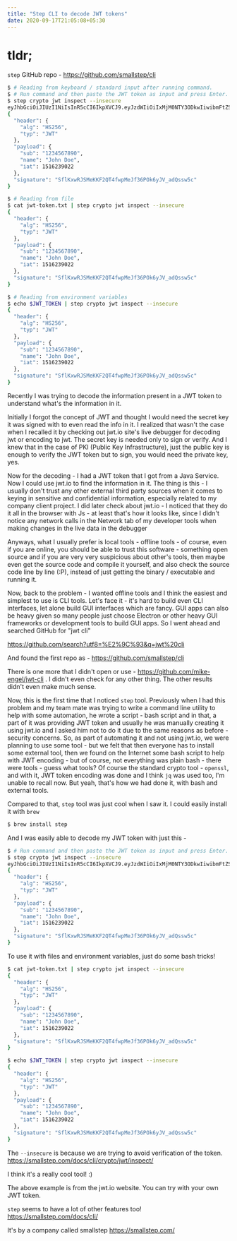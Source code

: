 ```yaml
---
title: "Step CLI to decode JWT tokens"
date: 2020-09-17T21:05:08+05:30
---
```


# tldr;

`step` GitHub repo - https://github.com/smallstep/cli

```bash
$ # Reading from keyboard / standard input after running command.
$ # Run command and then paste the JWT token as input and press Enter.
$ step crypto jwt inspect --insecure
eyJhbGciOiJIUzI1NiIsInR5cCI6IkpXVCJ9.eyJzdWIiOiIxMjM0NTY3ODkwIiwibmFtZSI6IkpvaG4gRG9lIiwiaWF0IjoxNTE2MjM5MDIyfQ.SflKxwRJSMeKKF2QT4fwpMeJf36POk6yJV_adQssw5c
{
  "header": {
    "alg": "HS256",
    "typ": "JWT"
  },
  "payload": {
    "sub": "1234567890",
    "name": "John Doe",
    "iat": 1516239022
  },
  "signature": "SflKxwRJSMeKKF2QT4fwpMeJf36POk6yJV_adQssw5c"
}

$ # Reading from file
$ cat jwt-token.txt | step crypto jwt inspect --insecure
{
  "header": {
    "alg": "HS256",
    "typ": "JWT"
  },
  "payload": {
    "sub": "1234567890",
    "name": "John Doe",
    "iat": 1516239022
  },
  "signature": "SflKxwRJSMeKKF2QT4fwpMeJf36POk6yJV_adQssw5c"
}

$ # Reading from environment variables
$ echo $JWT_TOKEN | step crypto jwt inspect --insecure
{
  "header": {
    "alg": "HS256",
    "typ": "JWT"
  },
  "payload": {
    "sub": "1234567890",
    "name": "John Doe",
    "iat": 1516239022
  },
  "signature": "SflKxwRJSMeKKF2QT4fwpMeJf36POk6yJV_adQssw5c"
}
```


Recently I was trying to decode the information present in a JWT token to
understand what's the information in it.

Initially I forgot the concept of JWT and thought I would need the secret key
it was signed with to even read the info in it. I realized that wasn't the case
when I recalled it by checking out jwt.io site's live debugger for decoding
jwt or encoding to jwt. The secret key is needed only to sign or verify. And
I knew that in the case of PKI (Public Key Infrastructure), just the public key
is enough to verify the JWT token but to sign, you would need the private key,
yes.

Now for the decoding - I had a JWT token that I got from a Java Service. Now
I could use jwt.io to find the information in it. The thing is this - I
usually don't trust any other external third party sources when it comes to
keying in sensitive and confidential information, especially related to my
company client project. I did later check about jwt.io - I noticed that they
do it all in the browser with Js - at least that's how it looks like, since I
didn't notice any network calls in the Network tab of my developer tools when
making changes in the live data in the debugger

Anyways, what I usually prefer is local tools - offline tools - of course, even if you
are online, you should be able to trust this software - something open source
and if you are very very suspicious about other's tools, then maybe even get the
source code and compile it yourself, and also check the source code line by line (:P),
instead of just getting the binary / executable and running it.

Now, back to the problem - I wanted offline tools and I think the easiest and
simplest to use is CLI tools. Let's face it - it's hard to build even CLI
interfaces, let alone build GUI interfaces which are fancy. GUI apps can also be
heavy given so many people just choose Electron or other heavy GUI frameworks
or development tools to build GUI apps. So I went ahead and searched GitHub
for "jwt cli"

https://github.com/search?utf8=%E2%9C%93&q=jwt%20cli

And found the first repo as - https://github.com/smallstep/cli

There is one more that I didn't open or use - https://github.com/mike-engel/jwt-cli .
I didn't even check for any other thing. The other results didn't even make much
sense.

Now, this is the first time that I noticed `step` tool. Previously when I had this
problem and my team mate was trying to write a command line utility to help with
some automation, he wrote a script - bash script and in that, a part of it was
providing JWT token and usually he was manually creating it using jwt.io and
I asked him not to do it due to the same reasons as before - security concerns.
So, as part of automating it and not using jwt.io, we were planning to use some
tool - but we felt that then everyone has to install some external tool, then
we found on the Internet some bash script to help with JWT encoding - but of course,
not everything was plain bash - there were tools - guess what tools? Of course
the standard crypto tool - `openssl`, and with it, JWT token encoding was done and
I think `jq` was used too, I'm unable to recall now. But yeah, that's how we had done
it, with bash and external tools.

Compared to that, `step` tool was just cool when I saw it. I could easily
install it with `brew`

```bash
$ brew install step
```

And I was easily able to decode my JWT token with just this -

```bash
$ # Run command and then paste the JWT token as input and press Enter.
$ step crypto jwt inspect --insecure
eyJhbGciOiJIUzI1NiIsInR5cCI6IkpXVCJ9.eyJzdWIiOiIxMjM0NTY3ODkwIiwibmFtZSI6IkpvaG4gRG9lIiwiaWF0IjoxNTE2MjM5MDIyfQ.SflKxwRJSMeKKF2QT4fwpMeJf36POk6yJV_adQssw5c
{
  "header": {
    "alg": "HS256",
    "typ": "JWT"
  },
  "payload": {
    "sub": "1234567890",
    "name": "John Doe",
    "iat": 1516239022
  },
  "signature": "SflKxwRJSMeKKF2QT4fwpMeJf36POk6yJV_adQssw5c"
}
```

To use it with files and environment variables, just do some bash tricks!

```bash
$ cat jwt-token.txt | step crypto jwt inspect --insecure
{
  "header": {
    "alg": "HS256",
    "typ": "JWT"
  },
  "payload": {
    "sub": "1234567890",
    "name": "John Doe",
    "iat": 1516239022
  },
  "signature": "SflKxwRJSMeKKF2QT4fwpMeJf36POk6yJV_adQssw5c"
}

$ echo $JWT_TOKEN | step crypto jwt inspect --insecure
{
  "header": {
    "alg": "HS256",
    "typ": "JWT"
  },
  "payload": {
    "sub": "1234567890",
    "name": "John Doe",
    "iat": 1516239022
  },
  "signature": "SflKxwRJSMeKKF2QT4fwpMeJf36POk6yJV_adQssw5c"
}
```

The `--insecure` is because we are trying to avoid verification of the token.
https://smallstep.com/docs/cli/crypto/jwt/inspect/

I think it's a really cool tool! :)

The above example is from the jwt.io website. You can try with your own JWT
token.

`step` seems to have a lot of other features too!
https://smallstep.com/docs/cli/

It's by a company called smallstep https://smallstep.com/
